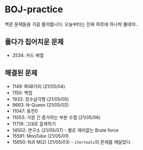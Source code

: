 # BOJ-practice
백준 문제들을 가끔 풀어봅니다. 오늘부터는 진짜 하루에 하나씩 풀테야..

## 풀다가 집어치운 문제
* 2534: 카드 배열

## 해결된 문제
* 1149: RGB거리 (21/05/04)
* 1150: 백업
* 1932: 정수삼각형 (21/05/05)
* 9663:  N-Queen (21/05/02)
* 11047: 동전0
* 11053: 가장 긴 증가하는 부분 수열 (21/05/06)
* 11719: 그대로 출력하기
* 14502: 연구소 (21/05/07) - 별로 재미없는 Brute force
* 15591: MooTube (21/05/01)
* 15650: N과 M(2) (21/05/03) - ```itertools```의 존재를 깨달았다.

